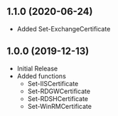 ## 1.1.0 (2020-06-24)

* Added Set-ExchangeCertificate

## 1.0.0 (2019-12-13)

* Initial Release
* Added functions
  * Set-IISCertificate
  * Set-RDGWCertificate
  * Set-RDSHCertificate
  * Set-WinRMCertificate
